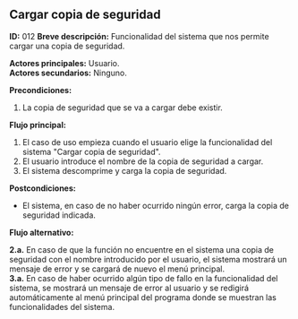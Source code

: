 ## Cargar copia de seguridad

**ID:** 012
**Breve descripción:** Funcionalidad del sistema que nos permite cargar una copia de seguridad.


**Actores principales:** Usuario.  
**Actores secundarios:** Ninguno.

**Precondiciones:**

1. La copia de seguridad que se va a cargar debe existir.



**Flujo principal:**

1. El caso de uso empieza cuando el usuario elige la funcionalidad del sistema "Cargar copia de seguridad".
2. El usuario introduce el nombre de la copia de seguridad a cargar.
3. El sistema descomprime y carga la copia de seguridad.


**Postcondiciones:**

* El sistema, en caso de no haber ocurrido ningún error, carga la copia de seguridad indicada.


**Flujo alternativo:**

**2.a.** En caso de que la función no encuentre en el sistema una copia de seguridad con el nombre introducido por el usuario, el sistema mostrará un mensaje de error y se cargará de nuevo el menú principal.  
**3.a.** En caso de haber ocurrido algún tipo de fallo en la funcionalidad del sistema, se mostrará un mensaje de error al usuario y se redigirá automáticamente al menú principal del programa donde se muestran las funcionalidades del sistema.  

